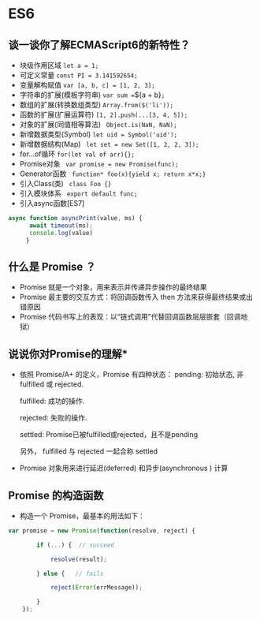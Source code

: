 # ES6

## 谈一谈你了解ECMAScript6的新特性？

* 块级作用区域              `let a = 1;`
* 可定义常量                `const PI = 3.141592654;`
* 变量解构赋值              `var [a, b, c] = [1, 2, 3];`
* 字符串的扩展(模板字符串)  ` var sum = `${a + b}`;`
* 数组的扩展(转换数组类型)   `Array.from($('li'));`
* 函数的扩展(扩展运算符)     `[1, 2].push(...[3, 4, 5]);`
* 对象的扩展(同值相等算法)   ` Object.is(NaN, NaN);`
* 新增数据类型(Symbol)      `let uid = Symbol('uid');`
* 新增数据结构(Map)        ` let set = new Set([1, 2, 2, 3]);`
* for...of循环            `for(let val of arr){};`
* Promise对象            ` var promise = new Promise(func);`
* Generator函数          ` function* foo(x){yield x; return x*x;}`
* 引入Class(类)          ` class Foo {}`
* 引入模块体系            ` export default func;`
* 引入async函数[ES7]
```js
async function asyncPrint(value, ms) {
      await timeout(ms);
      console.log(value)
     }
```

## 什么是 Promise ？

* Promise 就是一个对象，用来表示并传递异步操作的最终结果
* Promise 最主要的交互方式：将回调函数传入 then 方法来获得最终结果或出错原因
* Promise 代码书写上的表现：以“链式调用”代替回调函数层层嵌套（回调地狱）

## 说说你对Promise的理解*

- 依照 Promise/A+ 的定义，Promise 有四种状态：
  pending: 初始状态, 非 fulfilled 或 rejected.

  fulfilled: 成功的操作.

  rejected: 失败的操作.

  settled: Promise已被fulfilled或rejected，且不是pending

  另外， fulfilled 与 rejected 一起合称 settled
- Promise 对象用来进行延迟(deferred) 和异步(asynchronous ) 计算

## Promise 的构造函数

- 构造一个 Promise，最基本的用法如下：

```js
var promise = new Promise(function(resolve, reject) {

        if (...) {  // succeed

            resolve(result);

        } else {   // fails

            reject(Error(errMessage));

        }
    });
```